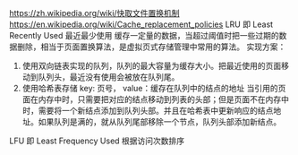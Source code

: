 https://zh.wikipedia.org/wiki/快取文件置换机制
https://en.wikipedia.org/wiki/Cache_replacement_policies
LRU 即 Least Recently Used
最近最少使用
缓存一定量的数据，当超过阈值时把一些过期的数据删除，相当于页面置换算法，是虚拟页式存储管理中常用的算法。
实现方案：
1. 使用双向链表实现的队列，队列的最大容量为缓存大小。把最近使用的页面移动到队列头，最近没有使用会被放在队列尾。
2. 使用哈希表存储 key: 页号， value：缓存在队列中的结点的地址
当引用的页面在内存中时，只需要把对应的结点移动到列表的头部；但是页面不在内存中时，需要将一个新结点添加到队列头部。并且在哈希表中更新响应的结点地址。如果队列是满的，就从队列尾部移除一个节点，队列头部添加新结点。
   
LFU 即 Least Frequency Used
根据访问次数排序
